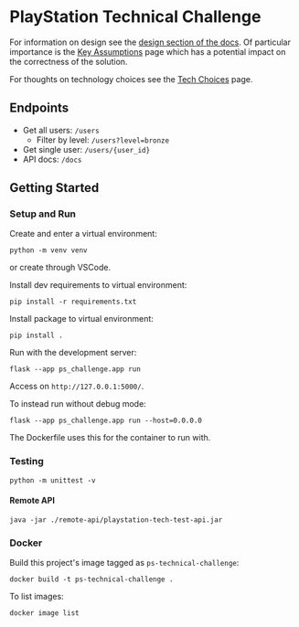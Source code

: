 # PlayStation Technical Challenge

For information on design see the [design section of the docs](./docs/design/index.md). Of particular
importance is the [Key Assumptions](./docs/design/key-assumptions.md) page which has a potential impact
on the correctness of the solution.

For thoughts on technology choices see the [Tech Choices](./docs/tech-choices.md) page.

## Endpoints

* Get all users: `/users`
  * Filter by level: `/users?level=bronze` 
* Get single user: `/users/{user_id}`
* API docs: `/docs`

## Getting Started

### Setup and Run

Create and enter a virtual environment:

    python -m venv venv

or create through VSCode.

Install dev requirements to virtual environment:

    pip install -r requirements.txt

Install package to virtual environment:

    pip install .

Run with the development server:

    flask --app ps_challenge.app run

Access on `http://127.0.0.1:5000/`.

To instead run without debug mode:

    flask --app ps_challenge.app run --host=0.0.0.0

The Dockerfile uses this for the container to run with.

### Testing

    python -m unittest -v

#### Remote API

    java -jar ./remote-api/playstation-tech-test-api.jar

### Docker

Build this project's image tagged as `ps-technical-challenge`:

    docker build -t ps-technical-challenge .

To list images:

    docker image list